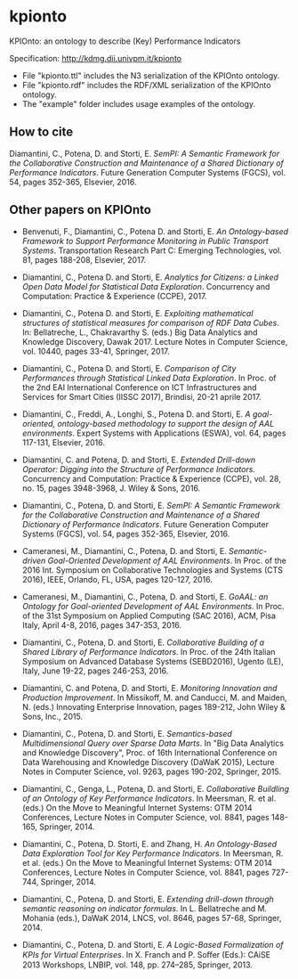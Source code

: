 # kpionto
KPIOnto: an ontology to describe (Key) Performance Indicators

Specification: http://kdmg.dii.univpm.it/kpionto


* File "kpionto.ttl" includes the N3 serialization of the KPIOnto ontology.
* File "kpionto.rdf" includes the RDF/XML serialization of the KPIOnto ontology.
* The "example" folder includes usage examples of the ontology. 

How to cite
-----------

Diamantini, C., Potena, D. and Storti, E. *SemPI: A Semantic Framework for the Collaborative Construction and Maintenance of a Shared Dictionary of Performance Indicators*. Future Generation Computer Systems (FGCS), vol. 54, pages 352-365, Elsevier, 2016.

Other papers on KPIOnto
-----------------------

* Benvenuti, F., Diamantini, C., Potena D. and Storti, E. *An Ontology-based Framework to Support Performance Monitoring in Public Transport Systems*. Transportation Research Part C: Emerging Technologies, vol. 81, pages 188-208, Elsevier, 2017.

* Diamantini, C., Potena D. and Storti, E. *Analytics for Citizens: a Linked Open Data Model for Statistical Data Exploration*. Concurrency and Computation: Practice & Experience (CCPE), 2017.

* Diamantini, C., Potena D. and Storti, E. *Exploiting mathematical structures of statistical measures for comparison of RDF Data Cubes*. In: Bellatreche, L., Chakravarthy S. (eds.) Big Data Analytics and Knowledge Discovery, Dawak 2017. Lecture Notes in Computer Science, vol. 10440, pages 33-41, Springer, 2017.

* Diamantini, C., Potena D. and Storti, E. *Comparison of City Performances through Statistical Linked Data Exploration*. In Proc. of the 2nd EAI International Conference on ICT Infrastructures and Services for Smart Cities (IISSC 2017), Brindisi, 20-21 aprile 2017.

* Diamantini, C., Freddi, A., Longhi, S., Potena D. and Storti, E. *A goal-oriented, ontology-based methodology to support the design of AAL environments*. Expert Systems with Applications (ESWA), vol. 64, pages 117-131, Elsevier, 2016.

* Diamantini, C. and Potena, D. and Storti, E. *Extended Drill-down Operator: Digging into the Structure of Performance Indicators*. Concurrency and Computation: Practice & Experience (CCPE), vol. 28, no. 15, pages 3948-3968, J. Wiley & Sons, 2016. 

* Diamantini, C., Potena, D. and Storti, E. *SemPI: A Semantic Framework for the Collaborative Construction and Maintenance of a Shared Dictionary of Performance Indicators*. Future Generation Computer Systems (FGCS), vol. 54, pages 352-365, Elsevier, 2016.

* Cameranesi, M., Diamantini, C., Potena, D. and Storti, E. *Semantic-driven Goal-Oriented Development of AAL Environments*. In Proc. of the 2016 Int. Symposium on Collaborative Technologies and Systems (CTS 2016), IEEE, Orlando, FL, USA, pages 120-127, 2016.

* Cameranesi, M., Diamantini, C., Potena, D. and Storti, E. *GoAAL: an Ontology for Goal-oriented Development of AAL Environments*. In Proc. of the 31st Symposium on Applied Computing (SAC 2016), ACM, Pisa Italy, April 4-8, 2016, pages 347-353, 2016.

* Diamantini, C., Potena, D. and Storti, E. *Collaborative Building of a Shared Library of Performance Indicators*. In Proc. of the 24th Italian Symposium on Advanced Database Systems (SEBD2016), Ugento (LE), Italy, June 19-22, pages 246-253, 2016.

* Diamantini, C. and Potena, D. and Storti, E. *Monitoring Innovation and Production Improvement*. In Missikoff, M. and Canducci, M. and Maiden, N. (eds.) Innovating Enterprise Innovation, pages 189-212, John Wiley & Sons, Inc., 2015.

* Diamantini, C., Potena, D. and Storti, E. *Semantics-based Multidimensional Query over Sparse Data Marts*. In "Big Data Analytics and Knowledge Discovery", Proc. of 16th International Conference on Data Warehousing and Knowledge Discovery (DaWaK 2015), Lecture Notes in Computer Science, vol. 9263, pages 190-202, Springer, 2015.

* Diamantini, C., Genga, L., Potena, D. and Storti, E. *Collaborative Buildling of an Ontology of Key Performance Indicators*. In Meersman, R. et al. (eds.) On the Move to Meaningful Internet Systems: OTM 2014 Conferences, Lecture Notes in Computer Science, vol. 8841, pages 148-165, Springer, 2014.

* Diamantini, C., Potena, D. Storti, E. and Zhang, H. *An Ontology-Based Data Exploration Tool for Key Performance Indicators*. In Meersman, R. et al. (eds.) On the Move to Meaningful Internet Systems: OTM 2014 Conferences, Lecture Notes in Computer Science, vol. 8841, pages 727-744, Springer, 2014.

* Diamantini, C., Potena, D. and Storti, E. *Extending drill-down through semantic reasoning on indicator formulas*. In L. Bellatreche and M. Mohania (eds.), DaWaK 2014, LNCS, vol. 8646,  pages 57-68, Springer, 2014.

* Diamantini, C., Potena, D. and Storti, E. *A Logic-Based Formalization of KPIs for Virtual Enterprises*. In X. Franch and P. Soﬀer (Eds.): CAiSE 2013 Workshops, LNBIP, vol. 148, pp. 274–285, Springer, 2013.


